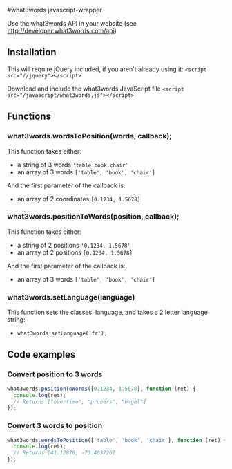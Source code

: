 #what3words javascript-wrapper

Use the what3words API in your website (see http://developer.what3words.com/api)


## Installation

This will require jQuery included, if you aren't already using it:
`<script src="//jquery"></script>`

Download and include the what3words JavaScript file
`<script src="/javascript/what3words.js"></script>`


## Functions

### what3words.wordsToPosition(words, callback);
This function takes either:
- a string of 3 words `'table.book.chair'`
- an array of 3 words `['table', 'book', 'chair']`

And the first parameter of the callback is:
- an array of 2 coordinates `[0.1234, 1.5678]`

### what3words.positionToWords(position, callback);
This function takes either:
- a string of 2 positions `'0.1234, 1.5678'`
- an array of 2 positions `[0.1234, 1.5678]`

And the first parameter of the callback is:
- an array of 3 words `['table', 'book', 'chair']`

### what3words.setLanguage(language)
This function sets the classes' language, and takes a 2 letter language string:
- `what3words.setLanguage('fr');`


## Code examples

### Convert position to 3 words

```javascript
what3words.positionToWords([0.1234, 1.5678], function (ret) {
  console.log(ret);
  // Returns ["overtime", "pruners", "bagel"]
});
```

### Convert 3 words to position

```javascript
what3words.wordsToPosition(['table', 'book', 'chair'], function (ret) {
  console.log(ret);
  // Returns [41.12876, -73.403726]
});
```
